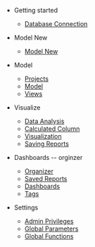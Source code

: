 - Getting started
  - [Database Connection](DatabaseConnection.md)
  
- Model New
  - [Model New](ModelNew.md)
  
- Model
  - [Projects](Projects.md)
  - [Model](Model.md)
  - [Views](Views.md)

- Visualize
  - [Data Analysis](DataRun.md)  
  - [Calculated Column](CalculatedColumn.md)
  - [Visualization](Visualization.md)
  - [Saving Reports](SavingReports.md)

- Dashboards
 -- orginzer
  - [Organizer](Tags.md) 
  - [Saved Reports](SavedReports.md)  
  - [Dashboards](Dashboards.md)
  - [Tags](Tags.md)

- Settings
  - [Admin Privileges](AdminPrivileges.md)
  - [Global Parameters](GlobalParameters.md)  
  - [Global Functions](GlobalFunctions.md)
  
